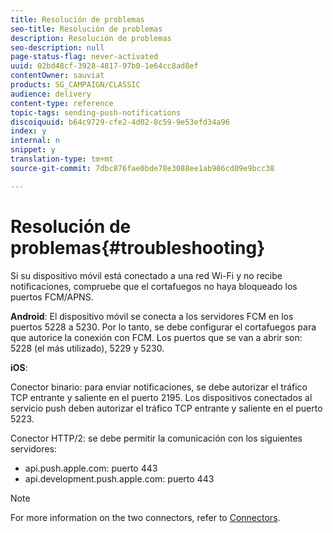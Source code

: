 ```yaml
---
title: Resolución de problemas
seo-title: Resolución de problemas
description: Resolución de problemas
seo-description: null
page-status-flag: never-activated
uuid: 02bd48cf-3928-4817-97b0-1e64cc8ad8ef
contentOwner: sauviat
products: SG_CAMPAIGN/CLASSIC
audience: delivery
content-type: reference
topic-tags: sending-push-notifications
discoiquuid: b64c9729-cfe2-4d02-8c59-9e53efd34a96
index: y
internal: n
snippet: y
translation-type: tm+mt
source-git-commit: 7dbc876fae0bde78e3088ee1ab986cd09e9bcc38

---
```



# Resolución de problemas{#troubleshooting}

Si su dispositivo móvil está conectado a una red Wi-Fi y no recibe notificaciones, compruebe que el cortafuegos no haya bloqueado los puertos FCM/APNS.

**Android**: El dispositivo móvil se conecta a los servidores FCM en los puertos 5228 a 5230. Por lo tanto, se debe configurar el cortafuegos para que autorice la conexión con FCM. Los puertos que se van a abrir son: 5228 (el más utilizado), 5229 y 5230.

**iOS**:

Conector binario: para enviar notificaciones, se debe autorizar el tráfico TCP entrante y saliente en el puerto 2195. Los dispositivos conectados al servicio push deben autorizar el tráfico TCP entrante y saliente en el puerto 5223.

Conector HTTP/2: se debe permitir la comunicación con los siguientes servidores:

* api.push.apple.com: puerto 443
* api.development.push.apple.com: puerto 443

>[!NOTE]
>
>For more information on the two connectors, refer to [Connectors](../../delivery/using/setting-up-mobile-app-channel.md#connectors).
